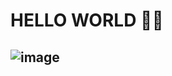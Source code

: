 # HELLO WORLD 🙋‍♂️
## ![image](https://github.com/DucNhat03/DucNhat03/assets/94598007/e1ee6f13-a749-46fd-b492-81ecd2991f6b)
<!--
**DucNhat03/DucNhat03** is a ✨ _special_ ✨ repository because its `README.md` (this file) appears on your GitHub profile.

Here are some ideas to get you started:

- 🔭 I’m currently working on ...
- 🌱 I’m currently learning ...
- 👯 I’m looking to collaborate on ...
- 🤔 I’m looking for help with ...
- 💬 Ask me about ...
- 📫 How to reach me: ...
- 😄 Pronouns: ...
- ⚡ Fun fact: ...
-->
